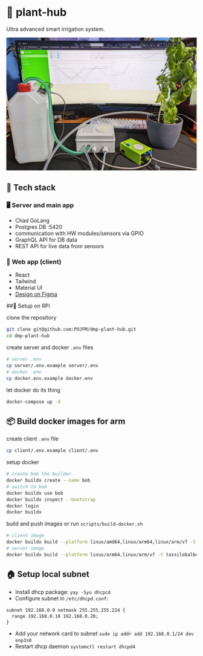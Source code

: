 # 🌱 plant-hub

Ultra advanced smart irrigation system.

<div style="text-align: center;">
  <img alt="planthub" src="docs/final-report/img/planthub.jpg">
</div>

## 🍔 Tech stack

### 🖥️ Server and main app

- Chad GoLang
- Postgres DB :5420
- communication with HW modules/sensors via GPIO
- GraphQL API for DB data
- REST API for live data from sensors

### 🌿 Web app (client)

- React
- Tailwind
- Material UI
- [Design on Figma](https://www.figma.com/file/7gMKRPDOrkKOT5GKmOmfsu/PlantHub?node-id=0%3A1)

##🔧 Setup on RPi

clone the repository

```bash
git clone git@github.com:POJFM/dmp-plant-hub.git
cd dmp-plant-hub
```

create server and docker `.env` files

```bash
# server .env
cp server/.env.example server/.env
# docker .env
cp docker.env.example docker.env
```

let docker do its thing

```bash
docker-compose up -d
```


## 📦 Build docker images for arm

create client `.env` file

```bash
cp client/.env.example client/.env
```

setup docker

```bash
# create bob the builder
docker buildx create --name bob
# switch to bob
docker buildx use bob
docker buildx inspect --bootstrap
docker login
docker buildx
```

build and push images or run `scripts/build-docker.sh`

```bash
# client image
docker buildx build --platform linux/amd64,linux/arm64,linux/arm/v7 -t tassilobalbo/planthub-client --push client/.
# server image
docker buildx build --platform linux/arm64,linux/arm/v7 -t tassilobalbo/planthub-server --push server/.
```

## 🏠 Setup local subnet

- Install dhcp package:
  `yay -Syu dhcpcd`
- Configure subnet in `/etc/dhcpd.conf`:

```
subnet 192.168.0.0 netmask 255.255.255.224 {
  range 192.168.0.10 192.168.0.20;
}
```

- Add your network card to subnet
  `sudo ip addr add 192.168.0.1/24 dev enp3s0`
- Restart dhcp daemon
  `systemctl restart dhcpd4`
